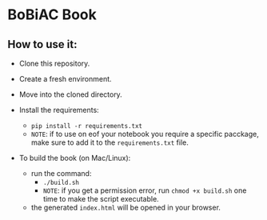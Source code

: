 # BoBiAC Book

## How to use it:

- Clone this repository.

- Create a fresh environment.

- Move into the cloned directory.

- Install the requirements:
    - `pip install -r requirements.txt`
    - `NOTE`: if to use on eof your notebook you require a specific pacckage, make sure to add it to the `requirements.txt` file.

- To build the book (on Mac/Linux):
    - run the command:
        - `./build.sh`
        - `NOTE`: if you get a permission error, run `chmod +x build.sh` one time to make the script executable.
    - the generated `index.html` will be opened in your browser.
